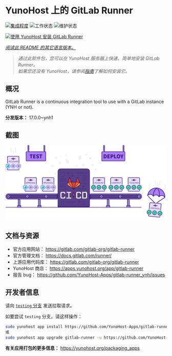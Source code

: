 <!--
注意：此 README 由 <https://github.com/YunoHost/apps/tree/master/tools/readme_generator> 自动生成
请勿手动编辑。
-->

# YunoHost 上的 GitLab Runner

[![集成程度](https://dash.yunohost.org/integration/gitlab-runner.svg)](https://dash.yunohost.org/appci/app/gitlab-runner) ![工作状态](https://ci-apps.yunohost.org/ci/badges/gitlab-runner.status.svg) ![维护状态](https://ci-apps.yunohost.org/ci/badges/gitlab-runner.maintain.svg)

[![使用 YunoHost 安装 GitLab Runner](https://install-app.yunohost.org/install-with-yunohost.svg)](https://install-app.yunohost.org/?app=gitlab-runner)

*[阅读此 README 的其它语言版本。](./ALL_README.md)*

> *通过此软件包，您可以在 YunoHost 服务器上快速、简单地安装 GitLab Runner。*  
> *如果您还没有 YunoHost，请参阅[指南](https://yunohost.org/install)了解如何安装它。*

## 概况

GitLab Runner is a continuous integration tool to use with a GitLab instance (YNH or not).


**分发版本：** 17.0.0~ynh1

## 截图

![GitLab Runner 的截图](./doc/screenshots/ci-cd-test-deploy-illustration_2x.png)

## 文档与资源

- 官方应用网站： <https://gitlab.com/gitlab-org/gitlab-runner>
- 官方管理文档： <https://docs.gitlab.com/runner/>
- 上游应用代码库： <https://gitlab.com/gitlab-org/gitlab-runner>
- YunoHost 商店： <https://apps.yunohost.org/app/gitlab-runner>
- 报告 bug： <https://github.com/YunoHost-Apps/gitlab-runner_ynh/issues>

## 开发者信息

请向 [`testing` 分支](https://github.com/YunoHost-Apps/gitlab-runner_ynh/tree/testing) 发送拉取请求。

如要尝试 `testing` 分支，请这样操作：

```bash
sudo yunohost app install https://github.com/YunoHost-Apps/gitlab-runner_ynh/tree/testing --debug
或
sudo yunohost app upgrade gitlab-runner -u https://github.com/YunoHost-Apps/gitlab-runner_ynh/tree/testing --debug
```

**有关应用打包的更多信息：** <https://yunohost.org/packaging_apps>
